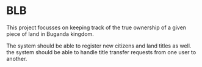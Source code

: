 # BLB
This project focusses on keeping track of the true ownership of a given piece of land in Buganda kingdom.

The system should be able to register new citizens and land titles as well.
the system should be able to handle title transfer requests from one user to another.
